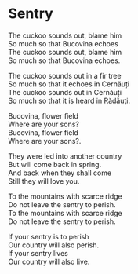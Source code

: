 # Sentry

The cuckoo sounds out, blame him\
So much so that Bucovina echoes\
The cuckoo sounds out, blame him\
So much so that Bucovina echoes.

The cuckoo sounds out in a fir tree\
So much so that it echoes in Cernăuți\
The cuckoo sounds out in Cernăuți\
So much so that it is heard in Rădăuți.

Bucovina, flower field\
Where are your sons?\
Bucovina, flower field\
Where are your sons?.

They were led into another country\
But will come back in spring.\
And back when they shall come\
Still they will love you.

To the mountains with scarce ridge\
Do not leave the sentry to perish.\
To the mountains with scarce ridge\
Do not leave the sentry to perish.

If your sentry is to perish\
Our country will also perish.\
If your sentry lives\
Our country will also live.
